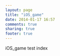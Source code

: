 ```yaml
---
layout: page
title: "iOS_game"
date: 2014-01-17 16:57
comments: true
sharing: true
footer: true
---
```

 iOS_game test index